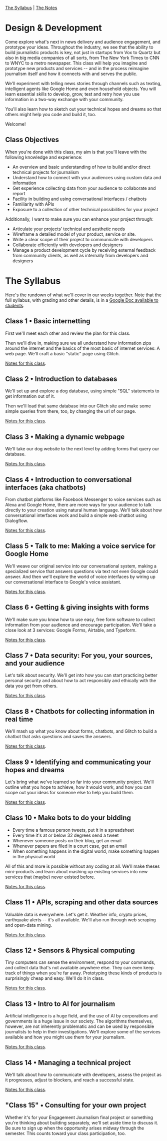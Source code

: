 [The Syllabus](./README.md) | [The Notes](./THE_NOTES.md)

# Design & Development

Come explore what's next in news delivery and audience engagement, and prototype your ideas. Throughout the industry, we see that the ability to build journalistic products is key, not just in startups from Vox to Quartz but also in big media companies of all sorts, from The New York Times to CNN to WNYC to a metro newspaper. This class will help you imagine and prototype new products and services -- and in the process reimagine journalism itself and how it connects with and serves the public.

We'll experiment with telling news stories through channels such as texting, intelligent agents like Google Home and even household objects. You will learn essential skills to develop, grow, test and retry how you use information in a two-way exchange with your community.

You'll also learn how to sketch out your technical hopes and dreams so that others might help you code and build it, too.

Welcome!

## Class Objectives

When you're done with this class, my aim is that you'll leave with the following knowledge and experience:

- An overview and basic understanding of how to build and/or direct technical projects for journalism
- Understand how to connect with your audiences using custom data and information
- Get experience collecting data from your audience to collaborate and report
- Facility in building and using conversational interfaces / chatbots
- Familiarity with APIs
- Exposure to a collection of other technical possibilities for your project

Additionally, I want to make sure you can enhance your project through:

- Articulate your projects’ technical and aesthetic needs
- Wireframe a detailed model of your product, service or site.
- Write a clear scope of their project to communicate with developers
- Collaborate efficiently with developers and designers
- Manage a product development cycle by receiving external feedback from community clients, as well as internally from developers and designers


# The Syllabus

Here's the rundown of what we'll cover in our weeks together. Note that the full syllabus, with grading and other details, is in a [Google Doc available to students](https://docs.google.com/document/d/1edN0UgS0uUteCULdG_usbwbHStUsS0Z2m90u-6xyxwU/edit).

## Class 1 • Basic internetting

First we'll meet each other and review the plan for this class.

Then we'll dive in, making sure we all understand how information zips around the internet and the basics of the most basic of internet services: A web page. We'll craft a basic "static" page using Glitch.

<a href="https://keefe.cc/newmark-design-development/THE_NOTES.html#class1">Notes for this class</a>.

## Class 2 • Introduction to databases

We'll set up and explore a dog database, using simple "SQL" statements to get information out of it. 

Then we'll load that same database into our Glitch site and make some simple queries from there, too, by changing the url of our page.

<a href="https://keefe.cc/newmark-design-development/THE_NOTES.html#class2">Notes for this class</a>.

## Class 3 • Making a dynamic webpage

We'll take our dog website to the next level by adding forms that query our database.

<a href="https://keefe.cc/newmark-design-development/THE_NOTES.html#class3">Notes for this class</a>.

## Class 4 • Introduction to conversational interfaces (aka chatbots)

From chatbot platforms like Facebook Messenger to voice services such as Alexa and Google Home, there are more ways for your audience to talk directly to your creation using natural human language. We'll talk about how conversational interfaces work and build a simple web chatbot using Dialogflow.

<a href="https://keefe.cc/newmark-design-development/THE_NOTES.html#class4">Notes for this class</a>.

## Class 5 • Talk to me: Making a voice service for Google Home

We'll weave our original service into our conversational system, making a specialized service that answers questions via text not even Google could answer. And then we'll explore the world of voice interfaces by wiring up our conversational interface to Google's voice assistant.

<a href="https://keefe.cc/newmark-design-development/THE_NOTES.html#class5">Notes for this class</a>.

## Class 6 • Getting & giving insights with forms

We'll make sure you know how to use easy, free form software to collect information from your audience and encourage participation. We'll take a close look at 3 services: Google Forms, Airtable, and Typeform.

<a href="https://keefe.cc/newmark-design-development/THE_NOTES.html#class6">Notes for this class</a>.

## Class 7 • Data security: For you, your sources, and your audience

Let's talk about security. We'll get into how you can start practicing better personal security and about how to act responsibly and ethically with the data you get from others.

<a href="https://keefe.cc/newmark-design-development/THE_NOTES.html#class7">Notes for this class</a>.

## Class 8 • Chatbots for collecting information in real time

We'll mash up what you know about forms, chatbots, and Glitch to build a chatbot that asks questions and saves the answers. 

<a href="https://keefe.cc/newmark-design-development/THE_NOTES.html#class8">Notes for this class</a>.


## Class 9 • Identifying and communicating your hopes and dreams

Let's bring what we've learned so far into your community project. We'll outline what you hope to achieve, how it would work, and how you can scope out your ideas for someone else to help you build them.

<a href="https://keefe.cc/newmark-design-development/THE_NOTES.html#class9">Notes for this class</a>.

## Class 10 • Make bots to do your bidding

- Every time a famous person tweets, put it in a spreadsheet
- Every time it's at or below 32 degrees send a tweet
- Whenever someone posts on their blog, get an email
- Whenever papers are filed in a court case, get an email 
- When something happens in the digital world, make something happen in the physical world

All of this and more is possible without any coding at all. We'll make theses mini-products and learn about mashing up existing services into new services that (maybe) never existed before.

<a href="https://keefe.cc/newmark-design-development/THE_NOTES.html#class10">Notes for this class</a>.

## Class 11 • APIs, scraping and other data sources

Valuable data is everywhere. Let's get it. Weather info, crypto prices, earthquake alerts -- it's all available. We'll also run through web scraping and open-data mining.

<a href="https://keefe.cc/newmark-design-development/THE_NOTES.html#class11">Notes for this class</a>.

## Class 12 • Sensors & Physical computing

Tiny computers can sense the environment, respond to your commands, and collect data that's not available anywhere else. They can even keep track of things when you're far away. Prototyping these kinds of products is surprisingly cheap and easy. We'll do it in class.

<a href="https://keefe.cc/newmark-design-development/THE_NOTES.html#class12">Notes for this class</a>.

## Class 13 • Intro to AI for journalism

Artificial intelligence is a huge field, and the use of AI by corporations and governments is a huge issue in our society. The algorithms themselves, however, are not inherently problematic and can be used by responsible journalists to help in their investigations. We'll explore some of the services available and how you might use them for your journalism.

<a href="https://keefe.cc/newmark-design-development/THE_NOTES.html#class13">Notes for this class</a>.


## Class 14 • Managing a technical project

We'll talk about how to communicate with developers, assess the project as it progresses, adjust to blockers, and reach a successful state.


<a href="https://keefe.cc/newmark-design-development/THE_NOTES.html#class14">Notes for this class</a>.

## "Class 15" • Consulting for your own project

Whether it's for your Engagement Journalism final project or something you're thinking about building separately, we'll set aside time to discuss it. Be sure to sign up when the opportunity arises midway through the semester. This counts toward your class participation, too.



